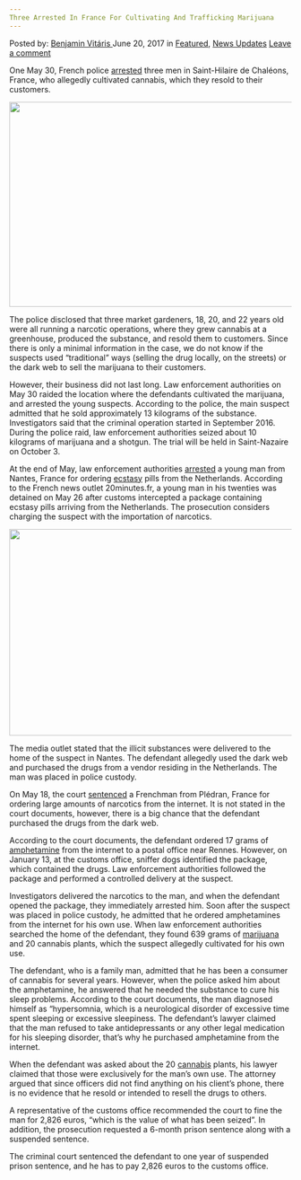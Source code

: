 ```yaml
---
Three Arrested In France For Cultivating And Trafficking Marijuana
---
```

<article class="post-listing post-20752 post type-post status-publish format-standard has-post-thumbnail hentry  tag-cultivating tag-france tag-marijuana tag-trafficking">
    <div class="post-inner">
        <span>Posted by: <a href="https://www.deepdotweb.com/author/benjaminvi/" title="">Benjamin Vitáris </a></span>
    <span>June 20, 2017</span>
    <span>in <a href="https://www.deepdotweb.com/category/deepdot-news/" rel="category tag">Featured</a>, <a href="https://www.deepdotweb.com/category/news-updates/" rel="category tag">News Updates</a></span>
    <span><a href="https://www.deepdotweb.com/2017/06/20/three-arrested-france-cultivating-trafficking-marijuana/#respond">Leave a comment</a></span>
    </p>
    <div class="clear"></div>
    <div class="entry">
    <p>One May 30, French police <a href="http://www.breizh-info.com/2017/06/02/70974/pays-de-retz-trois-jeunes-majeurs-faisaient-pousser-cannabis-revendaient-a-saint-hilaire-de-chaleons">arrested</a> three men in Saint-Hilaire de Chaléons, France, who allegedly cultivated cannabis, which they resold to their customers.</p>
    <p><img class="aligncenter wp-image-20758" src="https://www.deepdotweb.com/wp-content/uploads/2017/06/c-users-dzsuvax-desktop-twerk-deepdotweb-img-cann.jpeg" alt="" width="648" height="365" srcset="https://www.deepdotweb.com/wp-content/uploads/2017/06/c-users-dzsuvax-desktop-twerk-deepdotweb-img-cann.jpeg 810w, https://www.deepdotweb.com/wp-content/uploads/2017/06/c-users-dzsuvax-desktop-twerk-deepdotweb-img-cann-300x169.jpeg 300w" sizes="(max-width: 648px) 100vw, 648px"/></p>
    <p>The police disclosed that three market gardeners, 18, 20, and 22 years old were all running a narcotic operations, where they grew cannabis at a greenhouse, produced the substance, and resold them to customers. Since there is only a minimal information in the case, we do not know if the suspects used “traditional” ways (selling the drug locally, on the streets) or the dark web to sell the marijuana to their customers.</p>
    <p>However, their business did not last long. Law enforcement authorities on May 30 raided the location where the defendants cultivated the marijuana, and arrested the young suspects. According to the police, the main suspect admitted that he sold approximately 13 kilograms of the substance. Investigators said that the criminal operation started in September 2016. During the police raid, law enforcement authorities seized about 10 kilograms of marijuana and a shotgun. The trial will be held in Saint-Nazaire on October 3.</p>
    <p>At the end of May, law enforcement authorities <a href="http://www.20minutes.fr/nantes/2075583-20170527-nantes-tranquille-drogue-amour-livree-domicile">arrested</a> a young man from Nantes, France for ordering <a href="https://www.deepdotweb.com/2017/03/12/french-students-arrested-sale-10000-ecstasy-pills/">ecstasy</a> pills from the Netherlands. According to the French news outlet 20minutes.fr, a young man in his twenties was detained on May 26 after customs intercepted a package containing ecstasy pills arriving from the Netherlands. The prosecution considers charging the suspect with the importation of narcotics.</p>
    <p><img class="wp-image-20759 aligncenter" src="https://www.deepdotweb.com/wp-content/uploads/2017/06/c-users-vitaris-appdata-local-microsoft-windows-i-1.jpeg" alt="" width="575" height="368" srcset="https://www.deepdotweb.com/wp-content/uploads/2017/06/c-users-vitaris-appdata-local-microsoft-windows-i-1.jpeg 960w, https://www.deepdotweb.com/wp-content/uploads/2017/06/c-users-vitaris-appdata-local-microsoft-windows-i-1-300x192.jpeg 300w" sizes="(max-width: 575px) 100vw, 575px"/></p>
    <p>The media outlet stated that the illicit substances were delivered to the home of the suspect in Nantes. The defendant allegedly used the dark web and purchased the drugs from a vendor residing in the Netherlands. The man was placed in police custody.</p>
    <p>On May 18, the court <a href="http://www.ouest-france.fr/bretagne/pledran-22960/pledran-il-se-faisait-livrer-de-la-drogue-par-colis-postal-5003015">sentenced</a> a Frenchman from Plédran, France for ordering large amounts of narcotics from the internet. It is not stated in the court documents, however, there is a big chance that the defendant purchased the drugs from the dark web.</p>
    <p>According to the court documents, the defendant ordered 17 grams of <a href="https://www.deepdotweb.com/2017/04/18/250g-amphetamine-buyer-to-see-a-judge-in-april/">amphetamine</a> from the internet to a postal office near Rennes. However, on January 13, at the customs office, sniffer dogs identified the package, which contained the drugs. Law enforcement authorities followed the package and performed a controlled delivery at the suspect.</p>
    <p>Investigators delivered the narcotics to the man, and when the defendant opened the package, they immediately arrested him. Soon after the suspect was placed in police custody, he admitted that he ordered amphetamines from the internet for his own use. When law enforcement authorities searched the home of the defendant, they found 639 grams of <a href="https://www.deepdotweb.com/2017/04/17/four-admit-guilt-marijuana-conspiracy/">marijuana</a> and 20 cannabis plants, which the suspect allegedly cultivated for his own use.</p>
    <p>The defendant, who is a family man, admitted that he has been a consumer of cannabis for several years. However, when the police asked him about the amphetamine, he answered that he needed the substance to cure his sleep problems. According to the court documents, the man diagnosed himself as “hypersomnia, which is a neurological disorder of excessive time spent sleeping or excessive sleepiness. The defendant’s lawyer claimed that the man refused to take antidepressants or any other legal medication for his sleeping disorder, that’s why he purchased amphetamine from the internet.</p>
    <p>When the defendant was asked about the 20 <a href="https://www.deepdotweb.com/tag/cannabis/">cannabis</a> plants, his lawyer claimed that those were exclusively for the man’s own use. The attorney argued that since officers did not find anything on his client’s phone, there is no evidence that he resold or intended to resell the drugs to others.</p>
    <p>A representative of the customs office recommended the court to fine the man for 2,826 euros, “which is the value of what has been seized&#8221;. In addition, the prosecution requested a 6-month prison sentence along with a suspended sentence.</p>
    <p>The criminal court sentenced the defendant to one year of suspended prison sentence, and he has to pay 2,826 euros to the customs office.</p>
    </div>
    <span style="display:none"><a href="https://www.deepdotweb.com/tag/arrested/" rel="tag">arrested</a> <a href="https://www.deepdotweb.com/tag/cultivating/" rel="tag">cultivating</a> <a href="https://www.deepdotweb.com/tag/france/" rel="tag">france</a> <a href="https://www.deepdotweb.com/tag/marijuana/" rel="tag">marijuana</a> <a href="https://www.deepdotweb.com/tag/trafficking/" rel="tag">trafficking</a></span> <span style="display:none" class="updated">2017-06-20</span>
    <div style="display:none" class="vcard author" itemprop="author" itemscope itemtype="http://schema.org/Person"><strong class="fn" itemprop="name"><a href="https://www.deepdotweb.com/author/benjaminvi/" title="Posts by Benjamin Vitáris" rel="author">Benjamin Vitáris</a></strong></div>
    </div>
</article>

